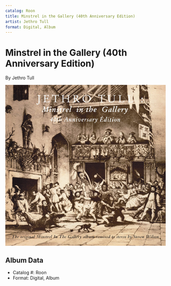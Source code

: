 ```yaml
---
catalog: Roon
title: Minstrel in the Gallery (40th Anniversary Edition)
artist: Jethro Tull
format: Digital, Album
---
```


# Minstrel in the Gallery (40th Anniversary Edition)

By Jethro Tull

![](../../assets/albumcovers/Jethro_Tull-Minstrel_in_the_Gallery_40th_Anniversary_Edition.png)

## Album Data

- Catalog #: Roon
- Format: Digital, Album

